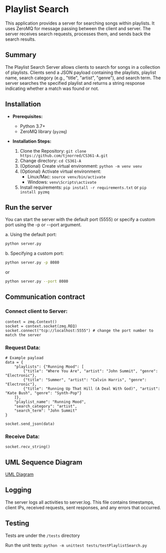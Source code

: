 # Playlist Search

This application provides a server for searching songs within playlists. It uses ZeroMQ for message passing between the client and server.  The server receives search requests, processes them, and sends back the search results.

## Summary

The Playlist Search Server allows clients to search for songs in a collection of playlists.  Clients send a JSON payload containing the playlists, playlist name, search category (e.g., "title", "artist", "genre"), and search term. The server searches the specified playlist and returns a string response indicating whether a match was found or not.

## Installation

* **Prerequisites:**
    - Python 3.7+
    - ZeroMQ library (`pyzmq`)

* **Installation Steps:**
    1) Clone the Repository: `git clone https://github.com/tjnorred/CS361-A.git`
    2) Change directory: `cd CS361-A`
    3) (Optional) Create virtual environment: `python -m venv venv`
    4) (Optional) Activate virtual environment:
        * Linux/Mac: `source venv/bin/activate` 
        * Windows: `venv\Scripts\activate`
    5) Install requirements: `pip install -r requirements.txt` or `pip install pyzmq`

## Run the server
You can start the server with the default port (5555) or specify a custom port using the -p or --port argument.

a. Using the default port:
```bash
python server.py
```
b. Specifying a custom port:
```bash
python server.py -p 8080
```
or
```bash
python server.py --port 8080
```

## Communication contract

### Connect client to Server:
```
context = zmq.Context()
socket = context.socket(zmq.REQ)
socket.connect("tcp://localhost:5555") # change the port number to match the server
```

### Request Data:
```
# Example payload
data = {
    "playlists": {"Running Mood": [
        {"title": "Where You Are", "artist": "John Summit", "genre": "Electronic"},
        {"title": "Summer", "artist": "Calvin Harris", "genre": "Electronic"},
        {"title": "Running Up That Hill (A Deal With God)", "artist": "Kate Bush", "genre": "Synth-Pop"}
    ]},
    "playlist_name": "Running Mood",
    "search_category": "artist",
    "search_term": "John Summit"
}

socket.send_json(data)
```

### Receive Data:
```
socket.recv_string()
```

## UML Sequence Diagram

[UML Diagram](docs/uml-sequence-diagram-example.png)

## Logging
The server logs all activities to server.log. This file contains timestamps, client IPs, received requests, sent responses, and any errors that occurred.

## Testing
Tests are under the `/tests` directory

Run the unit tests: `python -m unittest tests/testPlaylistSearch.py`